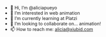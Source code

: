 - 👋 Hi, I’m @aliciapueyo
- 👀 I’m interested in web animation
- 🌱 I’m currently learning at Platzi
- 💞️ I’m looking to collaborate on... animation!
- 📫 How to reach me: alicia@xiubid.com

<!---
aliciapueyo/aliciapueyo is a ✨ special ✨ repository because its `README.md` (this file) appears on your GitHub profile.
You can click the Preview link to take a look at your changes.
--->

